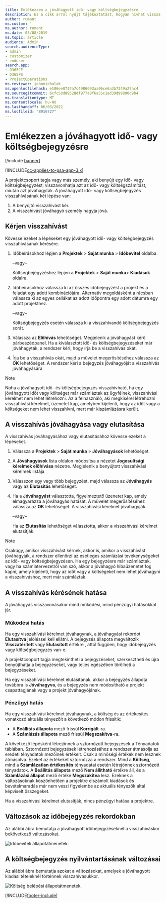 ```yaml
---
title: Emlékezzen a jóváhagyott idő- vagy költségbejegyzésre
description: Ez a cikk arról nyújt tájékoztatást, hogyan hívhat vissza egy korábban jóváhagyott idő- vagy költségtranzakciót.
author: rumant
ms.custom: ''
ms.author: rumant
ms.date: 03/08/2019
ms.topic: article
audience: Admin
search.audienceType:
- admin
- customizer
- enduser
search.app:
- D365CE
- D365PS
- ProjectOperations
ms.reviewer: johnmichalak
ms.openlocfilehash: e106ee8734a7c4986693aa06ce6a3b7349a27ac4
ms.sourcegitcommit: 6cfc50d89528df977a8f6a55c1ad39d99800d9b4
ms.translationtype: MT
ms.contentlocale: hu-HU
ms.lasthandoff: 06/03/2022
ms.locfileid: "8910727"
---
```

# <a name="recall-approved-time-or-expense-entries"></a>Emlékezzen a jóváhagyott idő- vagy költségbejegyzésre

[!include [banner](../includes/psa-now-project-operations.md)]

[!INCLUDE[cc-applies-to-psa-app-3.x](../includes/cc-applies-to-psa-app-3x.md)]

A projektcsoport tagja vagy más személy, aki benyújt egy idő- vagy költségbejegyzést, visszavonhatja azt az idő- vagy költségszámítást, miután azt jóváhagyták. A jóváhagyott idő- vagy költségbejegyzés visszahívásának két lépése van:

1. A benyújtó visszahívást kér.
2. A visszahívást jóváhagyó személy hagyja jóvá.

## <a name="request-a-recall"></a>Kérjen visszahívást

Kövesse ezeket a lépéseket egy jóváhagyott idő- vagy költségbejegyzés visszahívásának kérésére.

1. Időbeírásokhoz lépjen a **Projektek** \> **Saját munka** \> **Időbevitel** oldalba.

    –vagy–

    Költségbejegyzéshez lépjen a **Projektek** \> **Saját munka**\> **Kiadások** oldalra.

2. Időbeírásokhoz válassza ki az összes időbejegyzést a projekt és a feladat egy adott kombinációjára. Alternatív megoldásként a rácsban válassza ki az egyes cellákat az adott időpontra egy adott dátumra egy adott projekthez.

    –vagy–

    Költségbejegyzés esetén válassza ki a visszahívandó költségbejegyzés sorát.

3. Válassza az **Előhívás** lehetőséget. Megjelenik a jóváhagyást kérő párbeszédpanel. Ha a kiválasztott idő- és költségbejegyzéseket már jóváhagyták, a rendszer kéri, hogy írja be a visszahívás okát.
4. Írja be a visszahívás okát, majd a művelet megerősítéséhez válassza az **OK** lehetőséget. A rendszer kéri a bejegyzés jóváhagyóját a visszahívás jóváhagyására.

> [!NOTE]
> Noha a jóváhagyott idő- és költségbejegyzés visszahívható, ha egy jóváhagyott időt vagy költséget már számláztak az ügyfélnek, visszahívási kérelmet nem lehet létrehozni. Az a felhasználó, aki megkísérel létrehozni visszahívási kérelmet, üzenetet kap, amelyben kijelenti, hogy az időt vagy a költségeket nem lehet visszahívni, mert már kiszámlázásra került.

## <a name="approve-or-reject-a-recall-request"></a>A visszahívás jóváhagyása vagy elutasítása

A visszahívás jóváhagyásához vagy elutasításához kövesse ezeket a lépéseket.

1. Válassza a **Projektek** \> **Saját munka** \> **Jóváhagyások** lehetőséget.
2. A **Jóváhagyások** lista oldalon módosítsa a nézetet **Jogosultsági kérelmek előhívása** nézetre. Megjelenik a benyújtott visszahívási kérelmek listája.
3. Válasszon egy vagy több bejegyzést, majd válassza az **Jóváhagyás** vagy az **Elutasítás** lehetőséget.
4. Ha a **Jóváhagyást** választotta, figyelmeztető üzenetet kap, amely elmagyarázza a jóváhagyás hatását. A művelet megerősítéséhez válassza az **OK** lehetőséget. A visszahívási kérelmet jóváhagyják.

    –vagy–

    Ha az **Elutasítás** lehetőséget választotta, akkor a visszahívási kérelmet elutasítják.

> [!NOTE]
> Csakúgy, amikor visszahívást kérnek, akkor is, amikor a visszahívást jóváhagyják, a rendszer ellenőrzi az esetleges számlázási tevékenységeket az idő- vagy költségbejegyzésen. Ha egy bejegyzésre már számláztak, vagy ha számlatervezetről van szó, akkor a jóváhagyó hibaüzenetet fog kapni, amely kijelenti, hogy az időt vagy a költségeket nem lehet jóváhagyni a visszahíváshoz, mert már számláztak.

## <a name="impact-of-a-recall-request"></a>A visszahívás kérésének hatása

A jóváhagyás visszavonásakor mind működési, mind pénzügyi hatásokkal jár.

### <a name="operational-impact"></a>Működési hatás

Ha egy visszahívási kérelmet jóváhagynak, a jóváhagyási rekordot **Elutasítva** jelöléssel kell ellátni. A bejegyzés állapota megváltozik **Visszatérített** vagy **Elutasított** értékre , attól függően, hogy időbejegyzés vagy költségbejegyzés van-e.

A projektcsoport tagja megtekintheti a bejegyzéseket, szerkesztheti és újra benyújthatja a bejegyzéseket, vagy teljes egészében törölheti a bejegyzéseket.

Ha egy visszahívási kérelmet elutasítanak, akkor a bejegyzés állapota továbbra is **Jóváhagyva**, és a bejegyzés nem módosítható a projekt csapattagjának vagy a projekt jóváhagyójának.

### <a name="financial-impact"></a>Pénzügyi hatás

Ha egy visszahívási kérelmet jóváhagynak, a költség és az értékesítés vonatkozó aktuális tényezőit a következő módon frissítik:

- A **Beállítás állapota** mező frissül **Korrigált**-ra.
- A **Számlázás állapota** mező frissül **Megszakítva**-ra.

A következő lépésként létrejönnek a sztornózott bejegyzések a Tényadatok táblában. Sztornózott bejegyzések létrehozásához a rendszer átmásolja az eredeti tényadatok mezőinek értékeit. Csak a minőségi értékek nem lesznek átmásolva. Ezeket az értékeket sztornózza a rendszer. Mind a **Költség**, mind a **Számlázatlan értékesítés** tényadatai esetén létrejönnek sztornózott tényadatok. A **Beállítás állapota** mező **Nem állítható** értékre áll, és a **Számlázási állapot** mező értéke **Megszakítva** lesz. Ezeknek a változásoknak köszönhetően a projektre elszámolt kiadások és bevételmaradás már nem veszi figyelembe az aktuális tényezők által képviselt összegeket.

Ha a visszahívási kérelmet elutasítják, nincs pénzügyi hatása a projektre.

## <a name="changes-to-time-entry-records"></a>Változások az időbejegyzés rekordokban

Az alábbi ábra bemutatja a jóváhagyott időbejegyzéseknél a visszahíváskor bekövetkező változásokat.

![Időbeviteli állapotátmenetek.](media/TimeEntryStateTransitions.png)

## <a name="changes-to-expense-entry-records"></a>A költségbejegyzés nyilvántartásának változásai

Az alábbi ábra bemutatja azokat a változásokat, amelyek a jóváhagyott kiadási tételeknél történnek visszahívásukkor.

![Költség belépési állapotátmenetek.](media/ExpenseEntryStateTransitions.png)


[!INCLUDE[footer-include](../includes/footer-banner.md)]
